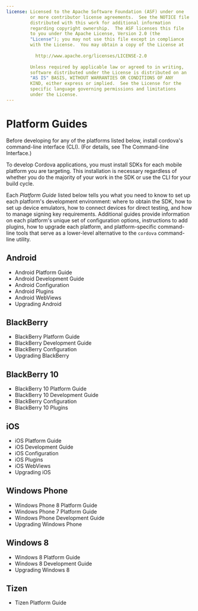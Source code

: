 ```yaml
---
license: Licensed to the Apache Software Foundation (ASF) under one
         or more contributor license agreements.  See the NOTICE file
         distributed with this work for additional information
         regarding copyright ownership.  The ASF licenses this file
         to you under the Apache License, Version 2.0 (the
         "License"); you may not use this file except in compliance
         with the License.  You may obtain a copy of the License at
         
           http://www.apache.org/licenses/LICENSE-2.0
         
         Unless required by applicable law or agreed to in writing,
         software distributed under the License is distributed on an
         "AS IS" BASIS, WITHOUT WARRANTIES OR CONDITIONS OF ANY
         KIND, either express or implied.  See the License for the
         specific language governing permissions and limitations
         under the License.
---
```


# Platform Guides

Before developing for any of the platforms listed below, install
cordova's command-line interface (CLI).
(For details, see The Command-line Interface.)

To develop Cordova applications, you must install SDKs for each mobile
platform you are targeting. This installation is necessary regardless
of whether you do the majority of your work in the SDK or use the CLI
for your build cycle.

Each _Platform Guide_ listed below tells you what you need to know to
set up each platform's development environment: where to obtain the
SDK, how to set up device emulators, how to connect devices for direct
testing, and how to manage signing key requirements.  Additional
guides provide information on each platform's unique set of
configuration options, instructions to add plugins, how to upgrade
each platform, and platform-specific command-line tools that serve as
a lower-level alternative to the `cordova` command-line utility.

## Android

* Android Platform Guide
* Android Development Guide
* Android Configuration
* Android Plugins
* Android WebViews
* Upgrading Android

## BlackBerry

* BlackBerry Platform Guide
* BlackBerry Development Guide
* BlackBerry Configuration
* Upgrading BlackBerry

## BlackBerry 10

* BlackBerry 10 Platform Guide
* BlackBerry 10 Development Guide
* BlackBerry Configuration
* BlackBerry 10 Plugins

## iOS

* iOS Platform Guide
* iOS Development Guide
* iOS Configuration
* iOS Plugins
* iOS WebViews
* Upgrading iOS

## Windows Phone

* Windows Phone 8 Platform Guide
* Windows Phone 7 Platform Guide
* Windows Phone Development Guide
* Upgrading Windows Phone

## Windows 8

* Windows 8 Platform Guide
* Windows 8 Development Guide
* Upgrading Windows 8

## Tizen

* Tizen Platform Guide

